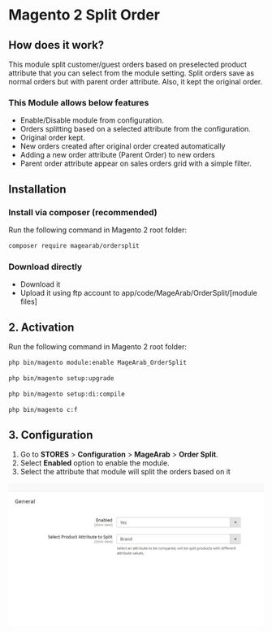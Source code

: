 # Magento 2 Split Order
## How does it work?
This module split customer/guest orders based on preselected product attribute that you can select from the module setting. Split orders save as normal orders but with parent order attribute. Also, it kept the original order.
### This Module allows below features
- Enable/Disable module from configuration.
- Orders splitting based on a selected attribute from the configuration.
- Original order kept. 
- New orders created after original order created automatically
- Adding a new order attribute (Parent Order) to new orders
- Parent order attribute appear on sales orders grid with a simple filter.

## Installation

### Install via composer (recommended)

Run the following command in Magento 2 root folder:
```sh
composer require magearab/ordersplit
```

### Download directly
- Download it
- Upload it using ftp account to app/code/MageArab/OrderSplit/[module files]



## 2. Activation

Run the following command in Magento 2 root folder:
```sh
php bin/magento module:enable MageArab_OrderSplit
```
```sh
php bin/magento setup:upgrade
```

```sh
php bin/magento setup:di:compile
```

```sh
php bin/magento c:f
```

## 3. Configuration

1. Go to **STORES** > **Configuration** > **MageArab** > **Order Split**.
2. Select **Enabled** option to enable the module.
3. Select the attribute that module will split the orders based on it

![Alt text](images/configuration.PNG?raw=true "Split Order Configuration Setting")
